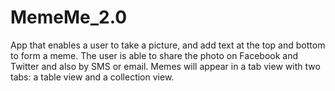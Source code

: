 # MemeMe_2.0

App that enables a user to take a picture, and add text at the top and bottom to form a meme. The user is able to share the photo on Facebook and Twitter and also by SMS or email. Memes will appear in a tab view with two tabs: a table view and a collection view.
